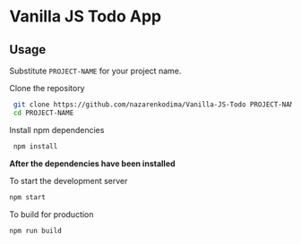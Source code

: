 # Vanilla JS Todo App

## Usage

Substitute `PROJECT-NAME` for your project name.

Clone the repository

```sh
 git clone https://github.com/nazarenkodima/Vanilla-JS-Todo PROJECT-NAME
 cd PROJECT-NAME
```

Install npm dependencies

```sh
 npm install
```

**After the dependencies have been installed**

To start the development server

```sh
npm start
```

To build for production

```sh
npm run build
```

